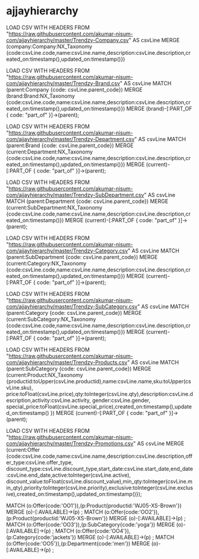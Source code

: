 # ajjayhierarchy
LOAD CSV WITH HEADERS FROM "https://raw.githubusercontent.com/akumar-nisum-com/ajjayhierarchy/master/Trendzy-Company.csv" AS csvLine 
MERGE (company:Company:NX_Taxonomy {code:csvLine.code,name:csvLine.name,description:csvLine.description,created_on:timestamp(),updated_on:timestamp()})

LOAD CSV WITH HEADERS FROM "https://raw.githubusercontent.com/akumar-nisum-com/ajjayhierarchy/master/Trendzy-Brand.csv" AS csvLine 
MATCH (parent:Company {code: csvLine.parent_code})
MERGE (brand:Brand:NX_Taxonomy {code:csvLine.code,name:csvLine.name,description:csvLine.description,created_on:timestamp(),updated_on:timestamp()})
MERGE (brand)-[:PART_OF { code: "part_of" }]->(parent);


LOAD CSV WITH HEADERS FROM "https://raw.githubusercontent.com/akumar-nisum-com/ajjayhierarchy/master/Trendzy-Department.csv" AS csvLine 
MATCH (parent:Brand {code: csvLine.parent_code})
MERGE (current:Department:NX_Taxonomy {code:csvLine.code,name:csvLine.name,description:csvLine.description,created_on:timestamp(),updated_on:timestamp()})
MERGE (current)-[:PART_OF { code: "part_of" }]->(parent);


LOAD CSV WITH HEADERS FROM "https://raw.githubusercontent.com/akumar-nisum-com/ajjayhierarchy/master/Trendzy-SubDepartment.csv" AS csvLine 
MATCH (parent:Department {code: csvLine.parent_code})
MERGE (current:SubDepartment:NX_Taxonomy {code:csvLine.code,name:csvLine.name,description:csvLine.description,created_on:timestamp()})
MERGE (current)-[:PART_OF { code: "part_of" }]->(parent);


LOAD CSV WITH HEADERS FROM "https://raw.githubusercontent.com/akumar-nisum-com/ajjayhierarchy/master/Trendzy-Category.csv" AS csvLine 
MATCH (parent:SubDepartment {code: csvLine.parent_code})
MERGE (current:Category:NX_Taxonomy {code:csvLine.code,name:csvLine.name,description:csvLine.description,created_on:timestamp(),updated_on:timestamp()})
MERGE (current)-[:PART_OF { code: "part_of" }]->(parent);


LOAD CSV WITH HEADERS FROM "https://raw.githubusercontent.com/akumar-nisum-com/ajjayhierarchy/master/Trendzy-SubCategory.csv" AS csvLine 
MATCH (parent:Category {code: csvLine.parent_code})
MERGE (current:SubCategory:NX_Taxonomy {code:csvLine.code,name:csvLine.name,description:csvLine.description,created_on:timestamp(),updated_on:timestamp()})
MERGE (current)-[:PART_OF { code: "part_of" }]->(parent);



LOAD CSV WITH HEADERS FROM "https://raw.githubusercontent.com/akumar-nisum-com/ajjayhierarchy/master/Trendzy-Products.csv" AS csvLine 
MATCH (parent:SubCategory {code: csvLine.parent_code})
MERGE (current:Product:NX_Taxonomy {productid:toUpper(csvLine.productid),name:csvLine.name,sku:toUpper(csvLine.sku),
price:toFloat(csvLine.price),qty:toInteger(csvLine.qty),description:csvLine.description,activity:csvLine.activity,
gender:csvLine.gender,
special_price:toFloat(csvLine.special_price),created_on:timestamp(),updated_on:timestamp()
})
MERGE (current)-[:PART_OF { code: "part_of" }]->(parent);






LOAD CSV WITH HEADERS FROM "https://raw.githubusercontent.com/akumar-nisum-com/ajjayhierarchy/master/Trendzy-Promotions.csv" AS csvLine 
MERGE (current:Offer {code:csvLine.code,name:csvLine.name,description:csvLine.description,offer_type:csvLine.offer_type,
discount_type:csvLine.discount_type,start_date:csvLine.start_date,end_date:csvLine.end_date,active:toInteger(csvLine.active),
discount_value:toFloat(csvLine.discount_value),min_qty:toInteger(csvLine.min_qty),priority:toInteger(csvLine.priority),exclusive:toInteger(csvLine.exclusive),created_on:timestamp(),updated_on:timestamp()});


MATCH (o:Offer{code:'OO1'}),(p:Product{productid:'WJ05-XS-Brown'}) MERGE (o)-[:AVAILABLE]->(p) ;
MATCH (o:Offer{code:'OO2'}),(p:Product{productid:'WJ05-XS-Brown'}) MERGE (o)-[:AVAILABLE]->(p) ;
MATCH (o:Offer{code:'OO3'}),(p:SubCategory{code:'yoga'}) MERGE (o)-[:AVAILABLE]->(p) ;
MATCH (o:Offer{code:'OO4'}),(p:Category{code:'jackets'}) MERGE (o)-[:AVAILABLE]->(p) ;
MATCH (o:Offer{code:'OO5'}),(p:Department{code:'men'}) MERGE (o)-[:AVAILABLE]->(p) ;
